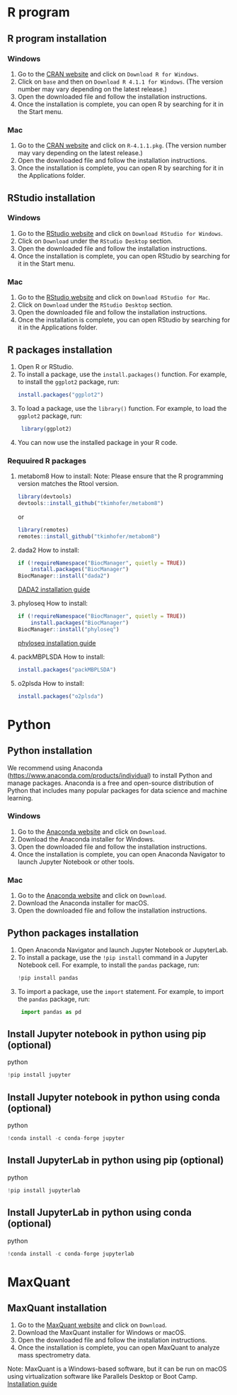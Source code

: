
# **R program**

## **R program installation**

### **Windows**

1. Go to the [CRAN website](https://cran.r-project.org/bin/windows/base/) and click on `Download R for Windows`.
2. Click on `base` and then on `Download R 4.1.1 for Windows`. (The version number may vary depending on the latest release.)
3. Open the downloaded file and follow the installation instructions.
4. Once the installation is complete, you can open R by searching for it in the Start menu.

### **Mac**

1. Go to the [CRAN website](https://cran.r-project.org/bin/macosx/) and click on `R-4.1.1.pkg`. (The version number may vary depending on the latest release.)
2. Open the downloaded file and follow the installation instructions.
3. Once the installation is complete, you can open R by searching for it in the Applications folder.


## **RStudio installation**

### **Windows**

1. Go to the [RStudio website](https://www.rstudio.com/products/rstudio/download/#download) and click on `Download RStudio for Windows`.
2. Click on `Download` under the `RStudio Desktop` section.
3. Open the downloaded file and follow the installation instructions.
4. Once the installation is complete, you can open RStudio by searching for it in the Start menu.

### **Mac**

1. Go to the [RStudio website](https://www.rstudio.com/products/rstudio/download/#download) and click on `Download RStudio for Mac`.
2. Click on `Download` under the `RStudio Desktop` section.
3. Open the downloaded file and follow the installation instructions.
4. Once the installation is complete, you can open RStudio by searching for it in the Applications folder.


## **R packages installation**

1. Open R or RStudio.
2. To install a package, use the `install.packages()` function. For example, to install the `ggplot2` package, run:
   ```R
   install.packages("ggplot2")
   ```
3. To load a package, use the `library()` function. For example, to load the `ggplot2` package, run:
   ```R
    library(ggplot2)
    ```
4. You can now use the installed package in your R code.

### Requuired R packages

1. metabom8
    How to install:
    Note: Please ensure that the R programming version matches the Rtool version.
    ```R
    library(devtools)
    devtools::install_github("tkimhofer/metabom8")
    ```
    or 
    ```R
    library(remotes)
    remotes::install_github("tkimhofer/metabom8")
    ```

2. dada2
    How to install:
    ```R
    if (!requireNamespace("BiocManager", quietly = TRUE))
        install.packages("BiocManager")
    BiocManager::install("dada2")
    ```
    [DADA2 installation guide](https://benjjneb.github.io/dada2/dada-installation.html)

3. phyloseq
    How to install:
    ```R
    if (!requireNamespace("BiocManager", quietly = TRUE))
        install.packages("BiocManager")
    BiocManager::install("phyloseq")
    ```
    [phyloseq installation guide](https://joey711.github.io/phyloseq/install.html)
    
4. packMBPLSDA
    How to install:
    ```R
    install.packages("packMBPLSDA")
    ```
5. o2plsda
    How to install:
    ```R
    install.packages("o2plsda")
    ```



# **Python**
## **Python installation**
We recommend using Anaconda (https://www.anaconda.com/products/individual) to install Python and manage packages. Anaconda is a free and open-source distribution of Python that includes many popular packages for data science and machine learning.

### **Windows**

1. Go to the [Anaconda website](https://www.anaconda.com/products/individual) and click on `Download`.
2. Download the Anaconda installer for Windows.
3. Open the downloaded file and follow the installation instructions.
4. Once the installation is complete, you can open Anaconda Navigator to launch Jupyter Notebook or other tools.

### **Mac**

1. Go to the [Anaconda website](https://www.anaconda.com/products/individual) and click on `Download`.
2. Download the Anaconda installer for macOS.
3. Open the downloaded file and follow the installation instructions.

## **Python packages installation**

1. Open Anaconda Navigator and launch Jupyter Notebook or JupyterLab.
2. To install a package, use the `!pip install` command in a Jupyter Notebook cell. For example, to install the `pandas` package, run:
   ```python
   !pip install pandas
   ```
3. To import a package, use the `import` statement. For example, to import the `pandas` package, run:
   ```python
    import pandas as pd
    ```



## **Install Jupyter  notebook in python using pip (optional)**
python
```python
!pip install jupyter
```

## **Install Jupyter  notebook in python using conda (optional)**
python
```python
!conda install -c conda-forge jupyter
```

## **Install JupyterLab in python using pip (optional)**
python
```python
!pip install jupyterlab
```

## **Install JupyterLab in python using conda (optional)**
python
```python
!conda install -c conda-forge jupyterlab
```


# **MaxQuant**
## **MaxQuant installation**

1. Go to the [MaxQuant website](https://www.maxquant.org/) and click on `Download`.
2. Download the MaxQuant installer for Windows or macOS.
3. Open the downloaded file and follow the installation instructions.
4. Once the installation is complete, you can open MaxQuant to analyze mass spectrometry data.

Note: MaxQuant is a Windows-based software, but it can be run on macOS using virtualization software like Parallels Desktop or Boot Camp.
[Installation guide](https://www.maxquant.org/static/main/pdf/net7_MQ_installation.pdf)

